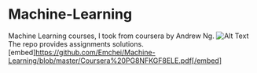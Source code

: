 # Machine-Learning
Machine Learning courses, I took from coursera by Andrew Ng.
![Alt Text](https://www.coursera.org/learn/machine-learning)
The repo provides assignments solutions.
[embed]https://github.com/Emchei/Machine-Learning/blob/master/Coursera%20PG8NFKGF8ELE.pdf[/embed]
